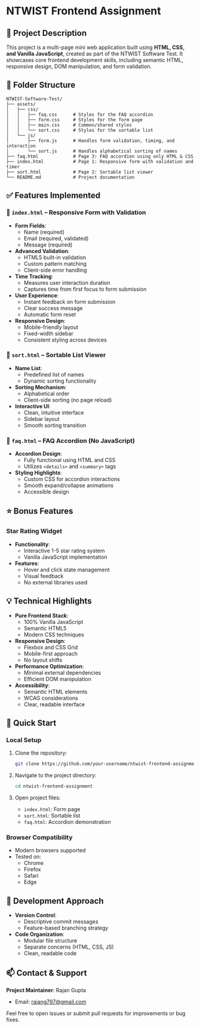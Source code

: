 # NTWIST Frontend Assignment

## 🧾 Project Description

This project is a multi-page mini web application built using **HTML, CSS, and Vanilla JavaScript**, created as part of the NTWIST Software Test. It showcases core frontend development skills, including semantic HTML, responsive design, DOM manipulation, and form validation.

## 📁 Folder Structure

```
NTWIST-Software-Test/
├── assets/
│   ├── css/
│   │   ├── faq.css      # Styles for the FAQ accordion
│   │   ├── form.css     # Styles for the form page
│   │   ├── main.css     # Common/shared styles
│   │   └── sort.css     # Styles for the sortable list
│   └── js/
│       ├── form.js      # Handles form validation, timing, and interaction
│       └── sort.js      # Handles alphabetical sorting of names
├── faq.html             # Page 3: FAQ accordion using only HTML & CSS
├── index.html           # Page 1: Responsive form with validation and timer
├── sort.html            # Page 2: Sortable list viewer
└── README.md            # Project documentation
```

## ✅ Features Implemented

### 📄 `index.html` – Responsive Form with Validation
- **Form Fields**: 
  - Name (required)
  - Email (required, validated)
  - Message (required)
- **Advanced Validation**:
  - HTML5 built-in validation
  - Custom pattern matching
  - Client-side error handling
- **Time Tracking**:
  - Measures user interaction duration
  - Captures time from first focus to form submission
- **User Experience**:
  - Instant feedback on form submission
  - Clear success message
  - Automatic form reset
- **Responsive Design**:
  - Mobile-friendly layout
  - Fixed-width sidebar
  - Consistent styling across devices

### 📄 `sort.html` – Sortable List Viewer
- **Name List**:
  - Predefined list of names
  - Dynamic sorting functionality
- **Sorting Mechanism**:
  - Alphabetical order
  - Client-side sorting (no page reload)
- **Interactive UI**:
  - Clean, intuitive interface
  - Sidebar layout
  - Smooth sorting transition

### 📄 `faq.html` – FAQ Accordion (No JavaScript)
- **Accordion Design**:
  - Fully functional using HTML and CSS
  - Utilizes `<details>` and `<summary>` tags
- **Styling Highlights**:
  - Custom CSS for accordion interactions
  - Smooth expand/collapse animations
  - Accessible design

## ⭐ Bonus Features

### Star Rating Widget
- **Functionality**:
  - Interactive 1-5 star rating system
  - Vanilla JavaScript implementation
- **Features**:
  - Hover and click state management
  - Visual feedback
  - No external libraries used

## 💡 Technical Highlights

- **Pure Frontend Stack**:
  - 100% Vanilla JavaScript
  - Semantic HTML5
  - Modern CSS techniques
- **Responsive Design**:
  - Flexbox and CSS Grid
  - Mobile-first approach
  - No layout shifts
- **Performance Optimization**:
  - Minimal external dependencies
  - Efficient DOM manipulation
- **Accessibility**:
  - Semantic HTML elements
  - WCAG considerations
  - Clear, readable interface

## 🚀 Quick Start

### Local Setup
1. Clone the repository:
   ```bash
   git clone https://github.com/your-username/ntwist-frontend-assignment.git
   ```

2. Navigate to the project directory:
   ```bash
   cd ntwist-frontend-assignment
   ```

3. Open project files:
   - `index.html`: Form page
   - `sort.html`: Sortable list
   - `faq.html`: Accordion demonstration

### Browser Compatibility
- Modern browsers supported
- Tested on:
  - Chrome
  - Firefox
  - Safari
  - Edge

## 🔧 Development Approach

- **Version Control**:
  - Descriptive commit messages
  - Feature-based branching strategy
- **Code Organization**:
  - Modular file structure
  - Separate concerns (HTML, CSS, JS)
  - Clean, readable code

## 📫 Contact & Support

**Project Maintainer**: Rajan Gupta
- Email: rajang797@gmail.com

Feel free to open issues or submit pull requests for improvements or bug fixes.